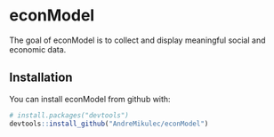 # econModel

The goal of econModel is to collect and display meaningful social and economic data.

## Installation

You can install econModel from github with:

``` r
# install.packages("devtools")
devtools::install_github("AndreMikulec/econModel")
```

